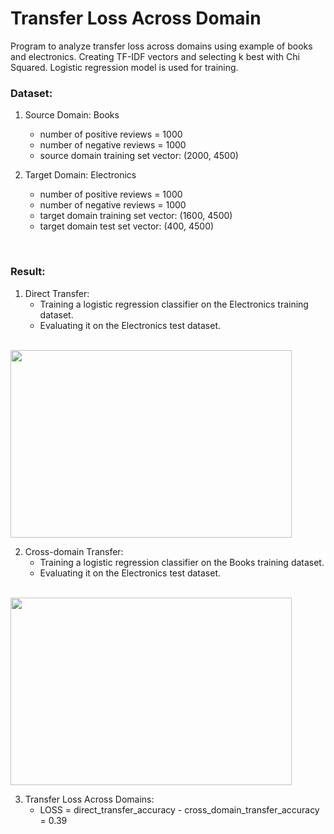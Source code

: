# Transfer Loss Across Domain

Program to analyze transfer loss across domains using example of books and electronics. Creating TF-IDF vectors and selecting k best with Chi Squared. Logistic regression model is used for training.

### Dataset:
1. Source Domain: Books
   * number of positive reviews =  1000
   * number of negative reviews =  1000
   * source domain training set vector:  (2000, 4500)

2. Target Domain: Electronics
   * number of positive reviews =  1000
   * number of negative reviews =  1000
   * target domain training set vector:  (1600, 4500)
   * target domain test set vector:  (400, 4500)
<br />

### Result:
1. Direct Transfer:
   * Training a logistic regression classifier on the Electronics training dataset.
   * Evaluating it on the Electronics test dataset.
<br />
   <img src="https://github.com/chandnii7/TransferLossNLP/blob/main/Data/img1.jpg" height="300" width="450"/>
<br />

2. Cross-domain Transfer:
   * Training a logistic regression classifier on the Books training dataset. 
   * Evaluating it on the Electronics test dataset.
<br />
   <img src="https://github.com/chandnii7/TransferLossNLP/blob/main/Data/img2.jpg" height="300" width="450"/>
<br />

3. Transfer Loss Across Domains:
   * LOSS = direct_transfer_accuracy - cross_domain_transfer_accuracy = 0.39
